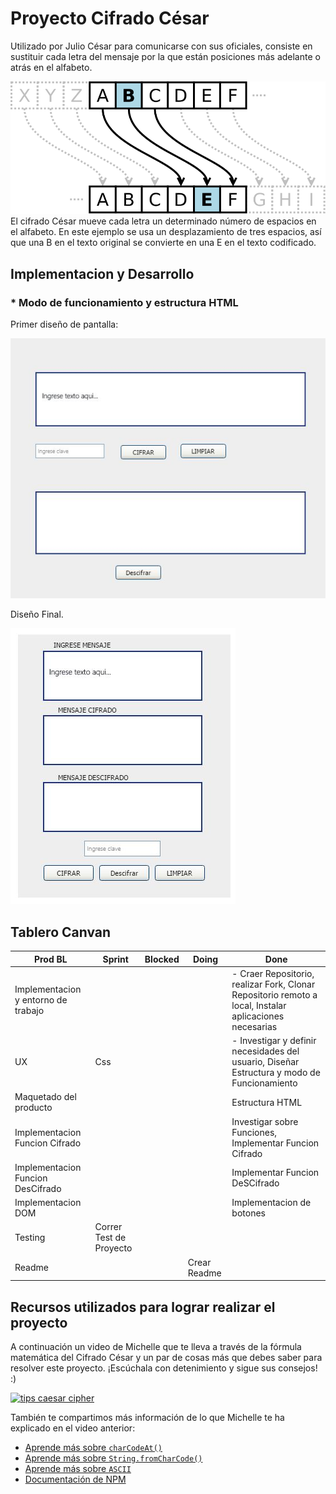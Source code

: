 # Proyecto Cifrado César

Utilizado por Julio César para comunicarse con sus oficiales, consiste en sustituir cada letra del mensaje por la que están
posiciones más adelante o atrás en el alfabeto.

![Cifrado Cesar](/img/caesar3.png)
El cifrado César mueve cada letra un determinado número de espacios en el alfabeto. En este ejemplo se usa un desplazamiento de tres espacios, así que una B en el texto original se convierte en una E en el texto codificado.

##  Implementacion y Desarrollo
### * Modo de funcionamiento y estructura HTML
Primer diseño de pantalla:

![Cifrado Cesar](/img/pantalla1.JPG)

Diseño Final.

![Cifrado Cesar](/img/pantalla2.JPG)
## Tablero Canvan 

Prod BL | Sprint | Blocked | Doing| Done|
-- | -- | --| --| --| 
Implementacion y entorno de trabajo | | | | - Craer Repositorio, realizar Fork, Clonar Repositorio remoto a local, Instalar aplicaciones necesarias| 
UX | Css | | | - Investigar y definir necesidades del usuario, Diseñar Estructura y modo de Funcionamiento|
Maquetado del producto | | | | Estructura HTML|
Implementacion Funcion Cifrado || | |Investigar sobre Funciones, Implementar Funcion Cifrado |
Implementacion Funcion DesCifrado  | | | |Implementar Funcion DeSCifrado |
Implementacion DOM  | | | | Implementacion de botones|
Testing |Correr Test de Proyecto | | | |
Readme | | |Crear Readme  | |

## Recursos utilizados para lograr realizar el proyecto

A continuación un video de Michelle que te lleva a través de la fórmula
matemática del Cifrado César y un par de cosas más que debes saber para
resolver este proyecto. ¡Escúchala con detenimiento y sigue sus consejos! :)

[![tips caesar cipher](https://img.youtube.com/vi/zd8eVrXhs7Y/0.jpg)](https://www.youtube.com/watch?v=zd8eVrXhs7Y)

También te compartimos más información de lo que Michelle te ha explicado en el
video anterior:

* [Aprende más sobre `charCodeAt()`](https://developer.mozilla.org/es/docs/Web/JavaScript/Referencia/Objetos_globales/String/charCodeAt)
* [Aprende más sobre `String.fromCharCode()`](https://developer.mozilla.org/es/docs/Web/JavaScript/Referencia/Objetos_globales/String/fromCharCode)
* [Aprende más sobre `ASCII`](http://conceptodefinicion.de/ascii/)
* [Documentación de NPM](https://docs.npmjs.com/)